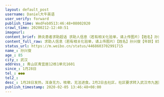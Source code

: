 ```yaml
---
layout: default_post
username: Daniel大牛英语
user_verify: forward
publish_time: WedFeb0513:46:48+08002020
crawl_time: 20200212-12:40:51
imageurl: 
content_brief: 肺炎患者求助超话 求助人信息（若有相关化验单，请上传图片）【姓名】孙兴俊【年龄】85【所在城市】武汉【所在小区、社区】青山区青宜居12栋1单元1601【患病时间】1月28日【联系方式】●●●【其他紧急联系人】【病情描述】1月28日发热，浑身无力，咳嗽，无法进食。2月2日去社区，社 ...全文
content_full_raw: 求助人信息（若有相关化验单，请上传图片）【姓名】孙兴俊【年龄】85【所在城市】武汉【所在小区、社区】青山区青宜居12栋1单元1601【患病时间】1月28日【联系方式】●●●【其他紧急联系人】【病情描述】1月28日发热，浑身无力，咳嗽，无法进食。2月2日去社区，社区要求转入武汉市九医院。排队6个小时后做了CT.结果是双肺感染性病变，考虑病毒性肺炎。但是无法确诊，也无法入院，只能回家隔离观察。现在病情严重，生命垂危！请救救爷爷！
status_url: https://m.weibo.cn/status/4468603702991715
name_: 孙兴俊
age_: 85
city_: 武汉
address_: 青山区青宜居12栋1单元1601
since_: 1月28日
tel_: ●●●
tel2_: 
desc_: 1月28日发热，浑身无力，咳嗽，无法进食。2月2日去社区，社区要求转入武汉市九医院。排队6个小时后做了CT.结果是双肺感染性病变，考虑病毒性肺炎。但是无法确诊，也无法入院，只能回家隔离观察。现在病情严重，生命垂危！请救救爷爷！
publish_timestamp: 2020-02-05 13:46:48+08:00
---
```

